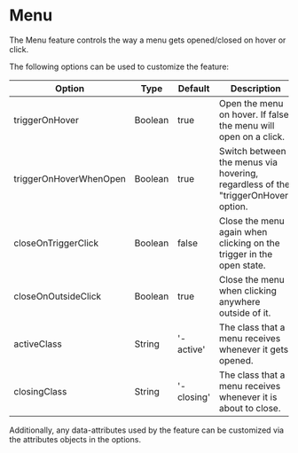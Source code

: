 # Menu

The Menu feature controls the way a menu gets opened/closed on hover or click.

The following options can be used to customize the feature:

| Option | Type | Default | Description |
| ----------- | ----------- | ----------- | ----------- |
| triggerOnHover | Boolean | true | Open the menu on hover. If false, the menu will open on a click. |
| triggerOnHoverWhenOpen | Boolean | true | Switch between the menus via hovering, regardless of the "triggerOnHover" option. |
| closeOnTriggerClick | Boolean | false | Close the menu again when clicking on the trigger in the open state. |
| closeOnOutsideClick | Boolean | true | Close the menu when clicking anywhere outside of it. |
| activeClass | String | '-active' | The class that a menu receives whenever it gets opened. |
| closingClass | String | '-closing' | The class that a menu receives whenever it is about to close. |

Additionally, any data-attributes used by the feature can be customized via the attributes objects in the options.
